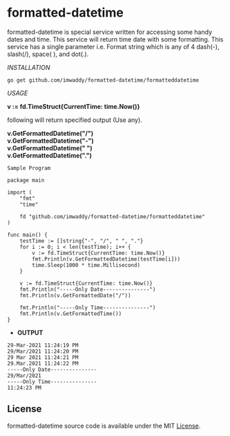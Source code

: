 # formatted-datetime

formatted-datetime is special service written for accessing some handy dates and time.
This service will return time date with some formatting.
This service has a single parameter i.e. Format string which is any of 4  dash(-), slash(/), space( ), and dot(.).


*INSTALLATION*

```
go get github.com/imwaddy/formatted-datetime/formatteddatetime

````

*USAGE*

<b> v := fd.TimeStruct{CurrentTime: time.Now()} </b>

following will return specified output (Use any).

<b> v.GetFormattedDatetime("/") </b> <br>
<b> v.GetFormattedDatetime("-") </b> <br>
<b> v.GetFormattedDatetime(" ") </b> <br>
<b> v.GetFormattedDatetime(".") </b> <br>

` Sample Program `
```
package main

import (
	"fmt"
	"time"

	fd "github.com/imwaddy/formatted-datetime/formatteddatetime"
)

func main() {
	testTime := []string{"-", "/", " ", "."}
	for i := 0; i < len(testTime); i++ {
		v := fd.TimeStruct{CurrentTime: time.Now()}
		fmt.Println(v.GetFormattedDatetime(testTime[i]))
		time.Sleep(1000 * time.Millisecond)
	}

	v := fd.TimeStruct{CurrentTime: time.Now()}
	fmt.Println("-----Only Date---------------")
	fmt.Println(v.GetFormattedDate("/"))

	fmt.Println("-----Only Time---------------")
	fmt.Println(v.GetFormattedTime())
}

```

* <b> OUTPUT </b>
```
29-Mar-2021 11:24:19 PM
29/Mar/2021 11:24:20 PM
29 Mar 2021 11:24:21 PM
29.Mar.2021 11:24:22 PM
-----Only Date---------------
29/Mar/2021
-----Only Time---------------
11:24:23 PM
```

## License

formatted-datetime source code is available under the MIT [License](/LICENSE).